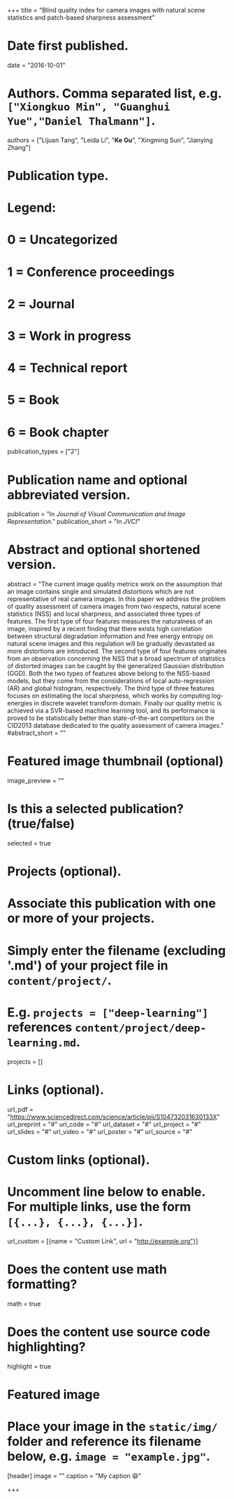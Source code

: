 +++
title = "Blind quality index for camera images with natural scene statistics and patch-based sharpness assessment"

# Date first published.
date = "2016-10-01"

# Authors. Comma separated list, e.g. `["Xiongkuo Min", "Guanghui Yue","Daniel Thalmann"]`.
authors = ["Lijuan Tang", "Leida Li", "**Ke Gu**", "Xingming Sun", "Jianying Zhang"]
# Publication type.
# Legend:
# 0 = Uncategorized
# 1 = Conference proceedings
# 2 = Journal
# 3 = Work in progress
# 4 = Technical report
# 5 = Book
# 6 = Book chapter
publication_types = ["2"]

# Publication name and optional abbreviated version.
publication = "In *Journal of Visual Communication and Image Representation*."
publication_short = "In *JVCI*"

# Abstract and optional shortened version.
abstract = "The current image quality metrics work on the assumption that an image contains single and simulated distortions which are not representative of real camera images. In this paper we address the problem of quality assessment of camera images from two respects, natural scene statistics (NSS) and local sharpness, and associated three types of features. The first type of four features measures the naturalness of an image, inspired by a recent finding that there exists high correlation between structural degradation information and free energy entropy on natural scene images and this regulation will be gradually devastated as more distortions are introduced. The second type of four features originates from an observation concerning the NSS that a broad spectrum of statistics of distorted images can be caught by the generalized Gaussian distribution (GGD). Both the two types of features above belong to the NSS-based models, but they come from the considerations of local auto-regression (AR) and global histogram, respectively. The third type of three features focuses on estimating the local sharpness, which works by computing log-energies in discrete wavelet transform domain. Finally our quality metric is achieved via a SVR-based machine learning tool, and its performance is proved to be statistically better than state-of-the-art competitors on the CID2013 database dedicated to the quality assessment of camera images."
#abstract_short = ""

# Featured image thumbnail (optional)
image_preview = ""

# Is this a selected publication? (true/false)
selected = true

# Projects (optional).
#   Associate this publication with one or more of your projects.
#   Simply enter the filename (excluding '.md') of your project file in `content/project/`.
#   E.g. `projects = ["deep-learning"]` references `content/project/deep-learning.md`.
projects = []

# Links (optional).
url_pdf = "https://www.sciencedirect.com/science/article/pii/S104732031630133X"
url_preprint = "#"
url_code = "#"
url_dataset = "#"
url_project = "#"
url_slides = "#"
url_video = "#"
url_poster = "#"
url_source = "#"

# Custom links (optional).
#   Uncomment line below to enable. For multiple links, use the form `[{...}, {...}, {...}]`.
 url_custom = [{name = "Custom Link", url = "http://example.org"}]

# Does the content use math formatting?
math = true

# Does the content use source code highlighting?
highlight = true

# Featured image
# Place your image in the `static/img/` folder and reference its filename below, e.g. `image = "example.jpg"`.
[header]
image = ""
caption = "My caption 😄"

+++

